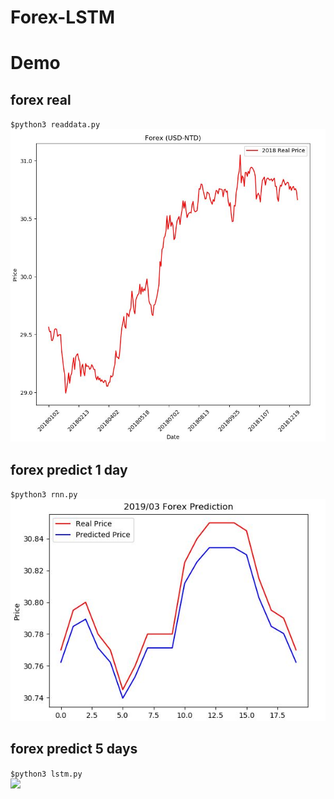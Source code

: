 # Forex-LSTM

# Demo

## forex real
`$python3 readdata.py` <br />
![](./assets/2018_forex_real.jpg)

## forex predict 1 day
`$python3 rnn.py` <br />
![](./assets/201903_forex_predict.JPG)

## forex predict 5 days
`$python3 lstm.py` <br />
![](./assets/2019_forex_predict5days.JPG)
